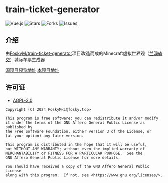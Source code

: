 # train-ticket-generator

![Vue.js](https://img.shields.io/badge/Vue.js-35495E?style=flat-square&logo=vuedotjs&logoColor=4FC08D)
![Stars](https://img.shields.io/github/stars/FoskyM/train-ticket-generator.svg)
![Forks](https://img.shields.io/github/forks/FoskyM/train-ticket-generator.svg)
![Issues](https://img.shields.io/github/issues/FoskyM/train-ticket-generator.svg)

## 介绍
由[FoskyM/train-ticket-generator](https://github.com/FoskyM/train-ticket-generator)项目改造而成的Minecraft虚拟世界观（[兰溪轨交](https://www.lanxi.space)）城际车票生成器

[源项目预览地址](https://image.fosky.top/projects/ticket/) 
[本项目地址](https://ticket.lanxi.space)

## 许可证

- [AGPL-3.0](https://www.gnu.org/licenses/agpl-3.0.html)

```
Copyright (C) 2024 FoskyM<i@fosky.top>

This program is free software: you can redistribute it and/or modify
it under the terms of the GNU Affero General Public License as published by
the Free Software Foundation, either version 3 of the License, or
(at your option) any later version.

This program is distributed in the hope that it will be useful,
but WITHOUT ANY WARRANTY; without even the implied warranty of
MERCHANTABILITY or FITNESS FOR A PARTICULAR PURPOSE.  See the
GNU Affero General Public License for more details.

You should have received a copy of the GNU Affero General Public License
along with this program.  If not, see <https://www.gnu.org/licenses/>.
```
